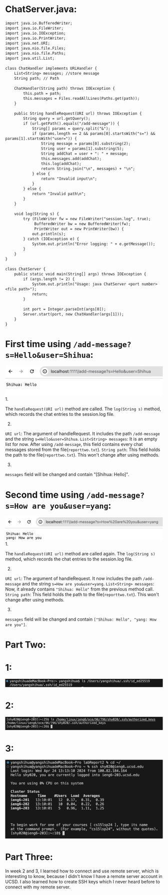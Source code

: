 # ChatServer.java:

```
import java.io.BufferedWriter;
import java.io.FileWriter;
import java.io.IOException;
import java.io.PrintWriter;
import java.net.URI;
import java.nio.file.Files;
import java.nio.file.Paths;
import java.util.List;

class ChatHandler implements URLHandler {
    List<String> messages; //store message
    String path; // Path

    ChatHandler(String path) throws IOException {
        this.path = path;
        this.messages = Files.readAllLines(Paths.get(path));
    }

    public String handleRequest(URI url) throws IOException {
        String query = url.getQuery();
        if (url.getPath().equals("/add-message")) {
            String[] params = query.split("&");
            if (params.length == 2 && params[0].startsWith("s=") && params[1].startsWith("user=")) {
                String message = params[0].substring(2);
                String user = params[1].substring(5);
                String addChat = user + ": " + message;
                this.messages.add(addChat);
                this.log(addChat);
                return String.join("\n", messages) + "\n";
            } else {
                return "Invalid input\n";
            }
        } else {
            return "Invalid path\n";
        }
    }

    void log(String s) {
        try (FileWriter fw = new FileWriter("session.log", true);
             BufferedWriter bw = new BufferedWriter(fw);
             PrintWriter out = new PrintWriter(bw)) {
            out.println(s);
        } catch (IOException e) {
            System.out.println("Error logging: " + e.getMessage());
        }
    }
}

class ChatServer {
    public static void main(String[] args) throws IOException {
        if (args.length != 2) {
            System.out.println("Usage: java ChatServer <port number> <file path>");
            return;
        }

        int port = Integer.parseInt(args[0]);
        Server.start(port, new ChatHandler(args[1]));
    }
}

```

# First time using `/add-message?s=Hello&user=Shihua`:
![Image](First.png)
1.

The `handleRequest(URI url)` method are called.
The `log(String s)` method, which records the chat entries to the session.log file.

2.

`URI url`: The argument of handleRequest. It includes the path `/add-message` and the string `s=Hello&user=Shihua`.
`List<String> messages`: It is an empty list for now. After using `/add-message`, this field contains every chat messages stored from the file(`reporttwo.txt`).
`String path`: This field holds the path to the file(`reporttwo.txt`). This won't change after using methods.

3.

`messages` field will be changed and contain "[Shihua: Hello]".


# Second time using `/add-message?s=How are you&user=yang`:
![Image](2.png)
1.

The `handleRequest(URI url)` method are called again.
The `log(String s)` method, which records the chat entries to the session.log file.

2.

`URI url`: The argument of handleRequest. It now includes the path `/add-message` and the string `s=How are you&user=yang`.
`List<String> messages`: Now, it already contains `"Shihua: Hello"` from the previous method call.
`String path`: This field holds the path to the file(`reporttwo.txt`). This won't change after using methods.

3.

`messages` field will be changed and contain `["Shihua: Hello", "yang: How are you"]`.

# Part Two:

# 1:
![Image](privatekey.png)


# 2:
![Image](autkey.png)


# 3:
![Image](login.png)

# Part Three:

In week 2 and 3, I learned how to connect and use remote server, which is interesting to know, because I didn't know I have a remote server account in UCSD. I also learned how to create SSH keys which I never heard before to connect with my remote server.


